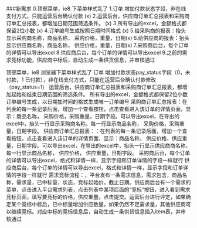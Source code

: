 ###新需求 
0.顶部菜单，ie8 下菜单样式乱了
1.订单 增加付款状态字段，非在线支付方式，只能运营后台确认付款 (x)
2.运营后台，供应商订单汇总报表和采购商订单汇总报表，都增加日期范围筛选条件。 (x)
3.所有导出的excel，金额格式都保留2位小数 (x)
4.订单编号生成按照日期时间格式 (x)
5.给采购商的报表：抬头显示采购商名称，商品名称， 采购价格，重量，日期(x)
6.给供应商的报表：抬头显示供应商名称，商品名称， 供应价格，重量，日期(x)
7.采购商后台，每个订单的详情可以导出excel
8.供应商后台，每个订单的详情可以导出excel
9.之前的需求竞标功能，供应商中标后，自动生成一条供货信息，并审核通过

顶部菜单，ie8 浏览器下菜单样式乱了
订单 增加付款状态pay_status字段（0，未付款，1 已付款），非在线支付方式，只能在运营后台确认付款修改（pay_status=1）
运营后台，供应商订单汇总报表和采购商订单汇总报表，都增加起始和结束日期范围的筛选条件。
所有导出的excel，金额格式都保留2位小数
订单编号生成，以日期加时间的格式生成唯一订单编号
采购商订单汇总报表：在列表的每一条记录后面，增加一个查看按钮，点击查看进入该订单的详情页面，显示：商品名称， 采购价格，采购重量，日期字段。可以导出excel，在导出的excel中，抬头一行显示采购商名称，每一行显示商品名称， 采购价格，采购重量，日期字段。
供应商订单汇总报表：：在列表的每一条记录后面，增加一个查看按钮，点击查看进入该订单的详情页面，显示：商品名称， 供应价格，供应重量，日期字段。可以导出excel，在导出的excel中，抬头一行显示供应商商名称，每一行显示商品名称，  供应价格， 供应重量，日期字段。
采购商后台，每个订单的详情可以导出excel，格式和详情一样，显示字段和订单详情的字段一样就行
供应商后台，每个订单的详情可以导出excel，格式和详情一样，显示字段和订单详情的字段一样就行
需求竞标流程：，平台发布一条需求信息，需求包含，商品名称，需求量，已中标量，状态，竞标起始价，截止日期。供应商后台有一个需求的菜单，点击进入平台需求列表，点击列表中某项后面的“竞标”按钮，进入看到需求竞标页面，填写要竞标的价格，供应重量。点击提交。运营后台进行评定，如果确定某个竞标中标后，已中标量增加供应数量，如果仍然不足需求量，其他供应商可以继续竞标。对应中标的竞标信息后，自动生成一条供货信息插入item表，并审核通过